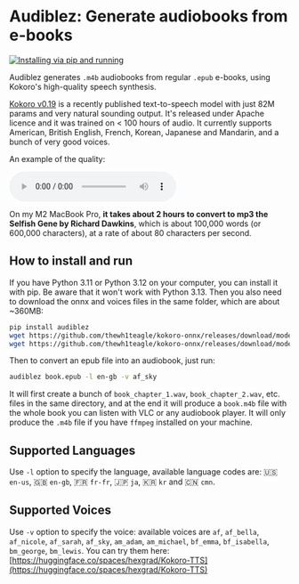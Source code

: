 # Audiblez: Generate  audiobooks from e-books
[![Installing via pip and running](https://github.com/santinic/audiblez/actions/workflows/pip-install.yaml/badge.svg)](https://github.com/santinic/audiblez/actions/workflows/pip-install.yaml)

Audiblez generates `.m4b` audiobooks from regular `.epub` e-books, 
using Kokoro's high-quality speech synthesis.

[Kokoro v0.19](https://huggingface.co/hexgrad/Kokoro-82M) is a recently published text-to-speech model with just 82M params and very natural sounding output.
It's released under Apache licence and it was trained on < 100 hours of audio.
It currently supports American, British English, French, Korean, Japanese and Mandarin, and a bunch of very good voices.

An example of the quality:

<audio controls=""><source type="audio/wav" src="https://huggingface.co/hexgrad/Kokoro-82M/resolve/main/demo/HEARME.wav"></audio>

On my M2 MacBook Pro, **it takes about 2 hours to convert to mp3 the Selfish Gene by Richard Dawkins**, which is about 100,000 words (or 600,000 characters),
at a rate of about 80 characters per second.

## How to install and run

If you have Python 3.11 or Python 3.12 on your computer, you can install it with pip.
Be aware that it won't work with Python 3.13.
Then you also need to download the onnx and voices files in the same folder, which are about ~360MB:

```bash
pip install audiblez
wget https://github.com/thewh1teagle/kokoro-onnx/releases/download/model-files/kokoro-v0_19.onnx
wget https://github.com/thewh1teagle/kokoro-onnx/releases/download/model-files/voices.json
```

Then to convert an epub file into an audiobook, just run:

```bash
audiblez book.epub -l en-gb -v af_sky
```

It will first create a bunch of `book_chapter_1.wav`, `book_chapter_2.wav`, etc. files in the same directory,
and at the end it will produce a `book.m4b` file with the whole book you can listen with VLC or any
 audiobook player.
It will only produce the `.m4b` file if you have `ffmpeg` installed on your machine.

## Supported Languages
Use `-l` option to specify the language, available language codes are:
🇺🇸 `en-us`, 🇬🇧 `en-gb`, 🇫🇷 `fr-fr`, 🇯🇵 `ja`, 🇰🇷 `kr` and 🇨🇳 `cmn`.


## Supported Voices
Use `-v` option to specify the voice:
available voices are `af`, `af_bella`, `af_nicole`, `af_sarah`, `af_sky`, `am_adam`, `am_michael`, `bf_emma`, `bf_isabella`, `bm_george`, `bm_lewis`.
You can try them here: [https://huggingface.co/spaces/hexgrad/Kokoro-TTS](https://huggingface.co/spaces/hexgrad/Kokoro-TTS)
